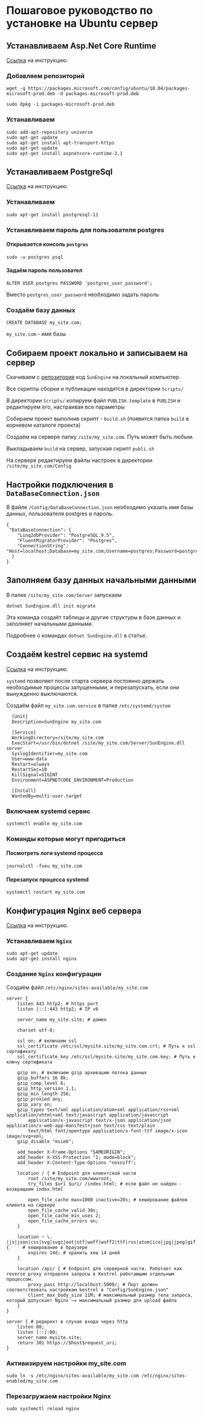 # Пошаговое руководство по установке на Ubuntu сервер

## Устанавливаем Asp.Net Core Runtime

[Ссылка](https://docs.microsoft.com/ru-ru/dotnet/core/install/linux-package-manager-ubuntu-1804#install-the-aspnet-core-runtime) на инструкцию.

### Добавляем репозиторий

```
wget -q https://packages.microsoft.com/config/ubuntu/18.04/packages-microsoft-prod.deb -O packages-microsoft-prod.deb

sudo dpkg -i packages-microsoft-prod.deb
```


### Устанавливаем

```
sudo add-apt-repository universe
sudo apt-get update
sudo apt-get install apt-transport-https
sudo apt-get update
sudo apt-get install aspnetcore-runtime-3.1
```


## Устанавливаем PostgreSql

[Ссылка](https://www.postgresql.org/download/linux/ubuntu/) на инструкцию.


### Устанавливаем

```
sudo apt-get install postgresql-11
```

### Устанавливаем пароль для пользователя postgres

#### Открывается консоль `postgres`

```
sudo -u postgres psql
```

#### Задаём пароль пользовател

```
ALTER USER postgres PASSWORD 'postgres_user_password';
```

Вместо `postgres_user_password` необходимо задать пароль

### Cоздаём базу данных 

```
CREATE DATABASE my_site.com;
```

`my_site.com` - имя базы

## Собираем проект локально и записываем на сервер

Скачиваем с [репозитория](https://github.com/sunengine/SunEngine) код `SunEngine` на локальный компьютер.

Все скрипты сборки и публикации находятся в директории `Scripts/`

В директории `Scripts/` копируем файл `PUBLISH.template` в `PUBLISH` и редактируем его, настраивая все параметры

Собираем проект выполнив скрипт - `build.sh` (появится папка `build` в корневом каталоге проекта)

Создаём на сервере папку `/site/my_site.com`. Путь может быть любым.

Выкладываем `build` на сервер, запуская скрипт `publi.sh`

На сервере редактируем файлы настроек в директории  `/site/my_site.com/Config`



## Настройки подключения в `DataBaseConnection.json`

В файле `/Config/DataBaseConnection.json` необходимо указать имя базы данных, пользователя postgres и пароль.

```
{
 "DataBaseConnection": {   
    "Linq2dbProvider": "PostgreSQL.9.5",
    "FluentMigratorProvider": "Postgres",
    "ConnectionString": "Host=localhost;Database=my_site.com;Username=postgres;Password=postgres_user_password"
  }
}
```


## Заполняем базу данных начальными данными

В папке `/site/my_site.com/Server` запускаем

```
dotnet SunEngine.dll init migrate
```

Эта команда создаёт таблицы и другие структуры в базе данных и заполняет начальными данными.

Подробнее о командах `dotnet SunEngine.dll` в статье.

## Создаём kestrel сервис на systemd

[Ссылка](https://kimsereyblog.blogspot.com/2018/05/manage-kestrel-process-with-systemd.html) на инструкцию.

`systemd` позволяет после старта сервера постоянно держать необходимые процессы запущенными, и перезапускать, если они вынужденно выключаются.


Создаём файл `my_site.com.service` в папке `/etc/systemd/system`

```
  [Unit]
  Description=SunEngine my_site.com

  [Service]
  WorkingDirectory=/site/my_site.com
  ExecStart=/usr/bin/dotnet /site/my_site.com/Server/SunEngine.dll server
  SyslogIdentifier=my_site.com
  User=www-data
  Restart=always
  RestartSec=10
  KillSignal=SIGINT
  Environment=ASPNETCORE_ENVIRONMENT=Production

  [Install]
  WantedBy=multi-user.target
```

### Включаем systemd сервис 

```
systemctl enable my_site.com
```

### Команды которые могут пригодиться

#### Посмотреть логи systemd процессв

```
journalctl -fxeu my_site.com
```

#### Перезапуск процесса systemd

```
systemctl restart my_site.com
```

## Конфигурация Nginx веб сервера

[Ссылка](https://kimsereyblog.blogspot.com/2018/06/asp-net-core-with-nginx.html) на инструкцию.

### Устанавливаем `Nginx`

```
sudo apt-get update
sudo apt-get install nginx
```

### Создание `Nginx` конфигурации

Создаём файл `/etc/nginx/sites-available/my_site.com`

```
server {
    listen 443 http2; # https port
    listen [::]:443 http2; # IP v6

    server_name my_site.site; # домен

    charset utf-8;

    ssl on; # включаем ssl
    ssl_certificate /etc/ssl/mysite.site/my_site.com.crt; # Путь к ssl сертификату
    ssl_certificate_key /etc/ssl/mysite.site/my_site.com.key; # Путь к ключу сертификата

    gzip on; # включаем gzip архивацию потока данных
    gzip_buffers 16 8k;
    gzip_comp_level 6;
    gzip_http_version 1.1;
    gzip_min_length 256;
    gzip_proxied any;
    gzip_vary on;
    gzip_types text/xml application/atom+xml application/rss+xml application/xhtml+xml text/javascript application/javascript
        application/x-javascript text/x-json application/json application/x-web-app-manifest+json text/css text/plain
        text/html font/opentype application/x-font-ttf image/x-icon image/svg+xml;
    gzip_disable "msie6";

    add_header X-Frame-Options "SAMEORIGIN";
    add_header X-XSS-Protection "1; mode=block";
    add_header X-Content-Type-Options "nosniff";

    location / { # Endpoint для клиентской части
        root /site/my_site.com/wwwroot;
        try_files $uri $uri/ /index.html; # если файл не найден - возвращаем index.html

        open_file_cache max=1000 inactive=20s; # кеширование файлов клиента на сервере
        open_file_cache_valid 30s;
        open_file_cache_min_uses 2;
        open_file_cache_errors on;
    }

    location ~ \.(js|json|css|svg|svgz|eot|otf|woff|woff2|ttf|rss|atom|ico|jpg|jpeg|gif|png)$ {     # кеширование в браузере
        expires 14d; # хранить кеш 14 дней
    }

    location /api/ { # Endpoint для серверной части. Работает как reverse proxy отправляя запросы в Kestrel работающим отдельным процессом.
        proxy_pass http://localhost:5000/; # Порт должен соответствовать настройкам kestrel в "Config/SunEngine.json"
        client_max_body_size 11M; # максимальный размер тела запроса, который допускает Nginx ~= максимальный размер для upload файла
    }
}

server { # редирект в случае входа через http
    listen 80;
    listen [::]:80;
    server_name mysite.site;
    return 301 https://$host$request_uri;
}
```


### Активизируем настройки my_site.com

```
sudo ln -s /etc/nginx/sites-available/my_site.com /etc/nginx/sites-enabled/my_site.com
```


### Перезагружаем настройки Nginx

```
sudo systemctl reload nginx
```

